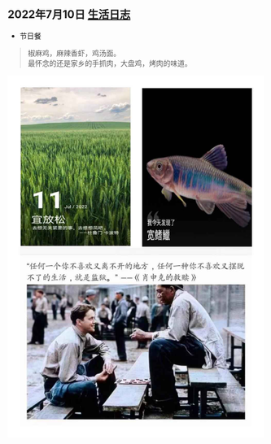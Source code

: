 ## 2022年7月10日  [生活日志](../life.md)
- 节日餐 
>  椒麻鸡，麻辣香虾，鸡汤面。  
最怀念的还是家乡的手抓肉，大盘鸡，烤肉的味道。    

![](../img/20220711.jpg)
